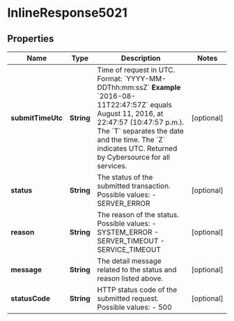 
# InlineResponse5021

## Properties
Name | Type | Description | Notes
------------ | ------------- | ------------- | -------------
**submitTimeUtc** | **String** | Time of request in UTC. Format: &#x60;YYYY-MM-DDThh:mm:ssZ&#x60; **Example** &#x60;2016-08-11T22:47:57Z&#x60; equals August 11, 2016, at 22:47:57 (10:47:57 p.m.). The &#x60;T&#x60; separates the date and the time. The &#x60;Z&#x60; indicates UTC.  Returned by Cybersource for all services.  |  [optional]
**status** | **String** | The status of the submitted transaction.  Possible values:  - SERVER_ERROR  |  [optional]
**reason** | **String** | The reason of the status.  Possible values:  - SYSTEM_ERROR  - SERVER_TIMEOUT  - SERVICE_TIMEOUT  |  [optional]
**message** | **String** | The detail message related to the status and reason listed above. |  [optional]
**statusCode** | **String** | HTTP status code of the submitted request.  Possible values:  - 500  |  [optional]



